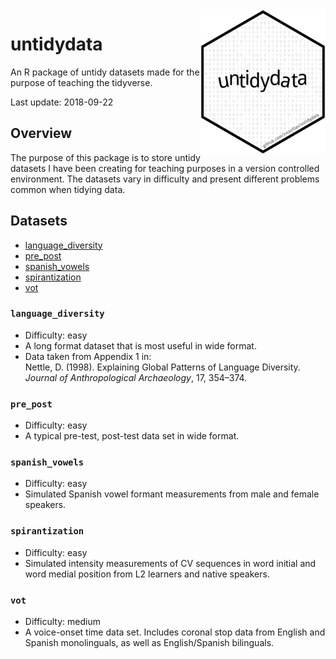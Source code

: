 
<div style="float:right">

<img width="200px" src="https://raw.githubusercontent.com/jvcasillas/hex_stickers/master/stickers/untidydata.png"/>

</div>

# untidydata

An R package of untidy datasets made for the purpose of teaching the
tidyverse.

Last update: 2018-09-22

## Overview

The purpose of this package is to store untidy datasets I have been
creating for teaching purposes in a version controlled environment. The
datasets vary in difficulty and present different problems common when
tidying data.

## Datasets

  - [language\_diversity](#language_diversity)
  - [pre\_post](#pre_post)
  - [spanish\_vowels](#spanish_vowels)
  - [spirantization](#spirantization)
  - [vot](#vot)

### `language_diversity`

  - Difficulty: easy
  - A long format dataset that is most useful in wide format.
  - Data taken from Appendix 1 in:  
    Nettle, D. (1998). Explaining Global Patterns of Language Diversity.
    *Journal of Anthropological Archaeology*, 17, 354–374.

### `pre_post`

  - Difficulty: easy
  - A typical pre-test, post-test data set in wide format.

### `spanish_vowels`

  - Difficulty: easy
  - Simulated Spanish vowel formant measurements from male and female
    speakers.

### `spirantization`

  - Difficulty: easy
  - Simulated intensity measurements of CV sequences in word initial and
    word medial position from L2 learners and native speakers.

### `vot`

  - Difficulty: medium
  - A voice-onset time data set. Includes coronal stop data from English
    and Spanish monolinguals, as well as English/Spanish bilinguals.
